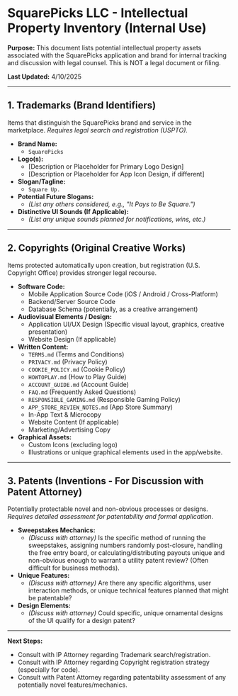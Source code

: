 # SquarePicks LLC - Intellectual Property Inventory (Internal Use)

**Purpose:** This document lists potential intellectual property assets associated with the SquarePicks application and brand for internal tracking and discussion with legal counsel. This is NOT a legal document or filing.

**Last Updated:** 4/10/2025

---

## 1. Trademarks (Brand Identifiers)

Items that distinguish the SquarePicks brand and service in the marketplace. *Requires legal search and registration (USPTO).*

*   **Brand Name:**
    *   `SquarePicks`
*   **Logo(s):**
    *   [Description or Placeholder for Primary Logo Design]
    *   [Description or Placeholder for App Icon Design, if different]
*   **Slogan/Tagline:**
    *   `Square Up.`
*   **Potential Future Slogans:**
    *   *(List any others considered, e.g., "It Pays to Be Square.")*
*   **Distinctive UI Sounds (If Applicable):**
    *   *(List any unique sounds planned for notifications, wins, etc.)*

---

## 2. Copyrights (Original Creative Works)

Items protected automatically upon creation, but registration (U.S. Copyright Office) provides stronger legal recourse.

*   **Software Code:**
    *   Mobile Application Source Code (iOS / Android / Cross-Platform)
    *   Backend/Server Source Code
    *   Database Schema (potentially, as a creative arrangement)
*   **Audiovisual Elements / Design:**
    *   Application UI/UX Design (Specific visual layout, graphics, creative presentation)
    *   Website Design (If applicable)
*   **Written Content:**
    *   `TERMS.md` (Terms and Conditions)
    *   `PRIVACY.md` (Privacy Policy)
    *   `COOKIE_POLICY.md` (Cookie Policy)
    *   `HOWTOPLAY.md` (How to Play Guide)
    *   `ACCOUNT_GUIDE.md` (Account Guide)
    *   `FAQ.md` (Frequently Asked Questions)
    *   `RESPONSIBLE_GAMING.md` (Responsible Gaming Policy)
    *   `APP_STORE_REVIEW_NOTES.md` (App Store Summary)
    *   In-App Text & Microcopy
    *   Website Content (If applicable)
    *   Marketing/Advertising Copy
*   **Graphical Assets:**
    *   Custom Icons (excluding logo)
    *   Illustrations or unique graphical elements used in the app/website.

---

## 3. Patents (Inventions - For Discussion with Patent Attorney)

Potentially protectable novel and non-obvious processes or designs. *Requires detailed assessment for patentability and formal application.*

*   **Sweepstakes Mechanics:**
    *   *(Discuss with attorney)* Is the specific method of running the sweepstakes, assigning numbers randomly post-closure, handling the free entry board, or calculating/distributing payouts unique and non-obvious enough to warrant a utility patent review? (Often difficult for business methods).
*   **Unique Features:**
    *   *(Discuss with attorney)* Are there any specific algorithms, user interaction methods, or unique technical features planned that might be patentable?
*   **Design Elements:**
    *   *(Discuss with attorney)* Could specific, unique ornamental designs of the UI qualify for a design patent?

---

**Next Steps:**
*   Consult with IP Attorney regarding Trademark search/registration.
*   Consult with IP Attorney regarding Copyright registration strategy (especially for code).
*   Consult with Patent Attorney regarding patentability assessment of any potentially novel features/mechanics. 